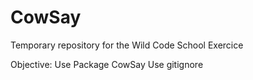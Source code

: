 # CowSay

Temporary repository for the Wild Code School Exercice

Objective: 
Use Package CowSay
Use gitignore
